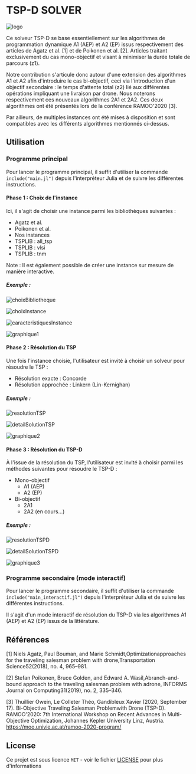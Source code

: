 # TSP-D SOLVER

![logo](https://github.com/thuillierowein/tspd-solver/blob/master/images/logo/Logo%2B.png)

Ce solveur TSP-D se base essentiellement sur les algorithmes de programmation dynamique A1 (AEP) et A2 (EP) issus respectivement des articles de Agatz et al. [1] et de Poikonen et al. [2]. Articles traitant exclusivement du cas mono-objectif et visant à minimiser la durée totale de parcours (z1).

Notre contribution s'articule donc autour d'une extension des algorithmes A1 et A2 afin d'introduire le cas bi-objectif, ceci via l'introduction d'un objectif secondaire : le temps d'attente total (z2) lié aux différentes opérations impliquant une livraison par drone. Nous noterons respectivement ces nouveaux algorithmes 2A1 et 2A2. Ces deux algorithmes ont été présentés lors de la conférence RAMOO'2020 [3].

Par ailleurs, de multiples instances ont été mises à disposition et sont compatibles avec les différents algorithmes mentionnés ci-dessus.


## Utilisation

### Programme principal

Pour lancer le programme principal, il suffit d'utiliser la commande `include("main.jl")` depuis l'interpréteur Julia et de suivre les différentes instructions.

#### Phase 1 : Choix de l'instance

Ici, il s'agit de choisir une instance parmi les bibliothèques suivantes :

- Agatz et al.
- Poikonen et al.
- Nos instances
- TSPLIB : all_tsp
- TSPLIB : vlsi
- TSPLIB : tnm

Note : Il est également possible de créer une instance sur mesure de manière interactive.

##### Exemple :

![choixBibliotheque](https://github.com/thuillierowein/tspd-solver/blob/master/images/exemple/choixBibliotheque.png)

![choixInstance](https://github.com/thuillierowein/tspd-solver/blob/master/images/exemple/choixInstance.png)

![caracteristiquesInstance](https://github.com/thuillierowein/tspd-solver/blob/master/images/exemple/caracteristiquesInstance.png)

![graphique1](https://github.com/thuillierowein/tspd-solver/blob/master/images/exemple/graphique1.png)

#### Phase 2 : Résolution du TSP

Une fois l'instance choisie, l'utilisateur est invité à choisir un solveur pour résoudre le TSP :
 - Résolution exacte : Concorde 
 - Résolution approchée : Linkern (Lin-Kernighan) 
 
 ##### Exemple :
 
![resolutionTSP](https://github.com/thuillierowein/tspd-solver/blob/master/images/exemple/resolutionTSP.png)

![detailSolutionTSP](https://github.com/thuillierowein/tspd-solver/blob/master/images/exemple/detailSolutionTSP.png)

![graphique2](https://github.com/thuillierowein/tspd-solver/blob/master/images/exemple/graphique2.png)

#### Phase 3 : Résolution du TSP-D

À l'issue de la résolution du TSP, l'utilisateur est invité à choisir parmi les méthodes suivantes pour résoudre le TSP-D :
- Mono-objectif
  - A1 (AEP)
  - A2 (EP)
- Bi-objectif
  - 2A1 
  - 2A2 (en cours...)
  
 ##### Exemple :
  
![resolutionTSPD](https://github.com/thuillierowein/tspd-solver/blob/master/images/exemple/resolutionTSPD.png)

![detailSolutionTSPD](https://github.com/thuillierowein/tspd-solver/blob/master/images/exemple/detailSolutionTSPD.png)

![graphique3](https://github.com/thuillierowein/tspd-solver/blob/master/images/exemple/graphique3.png)
 
### Programme secondaire (mode interactif)

Pour lancer le programme secondaire, il suffit d'utiliser la commande `include("main_interactif.jl")` depuis l'interpréteur Julia et de suivre les différentes instructions.
  
Il s'agit d'un mode interactif de résolution du TSP-D via les algorithmes A1 (AEP) et A2 (EP) issus de la littérature.

## Références 

[1] Niels Agatz, Paul Bouman, and Marie Schmidt,Optimizationapproaches for the traveling salesman problem with drone,Transportation Science52(2018), no. 4, 965–981.

[2] Stefan Poikonen, Bruce Golden, and Edward A. Wasil,Abranch-and-bound approach to the traveling salesman problem with adrone, INFORMS Journal on Computing31(2019), no. 2, 335–346.

[3] Thuillier Owein, Le Colleter Théo, Gandibleux Xavier (2020, September 17). Bi-Objective Traveling Salesman Problemwith Drone (TSP-D). RAMOO’2020: 7th International Workshop on Recent Advances in Multi-Objective Optimization, Johannes Kepler University Linz, Austria. https://moo.univie.ac.at/ramoo-2020-program/


## License

Ce projet est sous licence ``MIT`` - voir le fichier [LICENSE](LICENSE) pour plus d'informations


